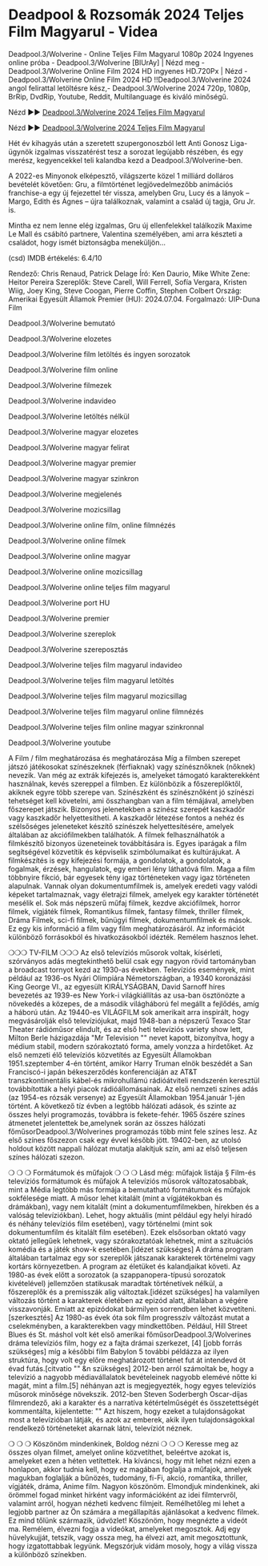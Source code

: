 # Deadpool & Rozsomák 2024 Teljes Film Magyarul - Videa

Deadpool.3/Wolverine - Online Teljes Film Magyarul 1080p 2024 Ingyenes online próba - Deadpool.3/Wolverine [BlUrAy] | Nézd meg - Deadpool.3/Wolverine Online Film 2024 HD ingyenes HD.720Px | Nézd - Deadpool.3/Wolverine Online Film 2024 HD !!Deadpool.3/Wolverine 2024 angol felirattal letöltésre kész,- Deadpool.3/Wolverine 2024 720p, 1080p, BrRip, DvdRip, Youtube, Reddit, Multilanguage és kiváló minőségű.

Nézd ►► [Deadpool.3/Wolverine 2024 Teljes Film Magyarul](https://amoviesflix.site/hu/movie/533535/deadpool-wolverine)

Nézd ►► [Deadpool.3/Wolverine 2024 Teljes Film Magyarul](https://amoviesflix.site/hu/movie/533535/deadpool-wolverine)

Hét év kihagyás után a szeretett szupergonoszból lett Anti Gonosz Liga-ügynök izgalmas visszatérést tesz a sorozat legújabb részében, és egy merész, kegyencekkel teli kalandba kezd a Deadpool.3/Wolverine-ben.

A 2022-es Minyonok elképesztő, világszerte közel 1 milliárd dolláros bevételét követően: Gru, a filmtörténet legjövedelmezőbb animációs franchise-a egy új fejezettel tér vissza, amelyben Gru, Lucy és a lányok – Margo, Edith és Ágnes – újra találkoznak, valamint a család új tagja, Gru Jr. is.

Mintha ez nem lenne elég izgalmas, Gru új ellenfelekkel találkozik Maxime Le Mall és csábító partnere, Valentina személyében, ami arra készteti a családot, hogy ismét biztonságba meneküljön...

(csd)
IMDB értékelés: 6.4/10

Rendező: Chris Renaud, Patrick Delage
Író: Ken Daurio, Mike White
Zene: Heitor Pereira
Szereplők: Steve Carell, Will Ferrell, Sofía Vergara, Kristen Wiig, Joey King, Steve Coogan, Pierre Coffin, Stephen Colbert
Ország: Amerikai Egyesült Államok
Premier (HU): 2024.07.04.
Forgalmazó: UIP-Duna Film

Deadpool.3/Wolverine bemutató

Deadpool.3/Wolverine elozetes

Deadpool.3/Wolverine film letöltés és ingyen sorozatok

Deadpool.3/Wolverine film online

Deadpool.3/Wolverine filmezek

Deadpool.3/Wolverine indavideo

Deadpool.3/Wolverine letöltés nélkül

Deadpool.3/Wolverine magyar elozetes

Deadpool.3/Wolverine magyar felirat

Deadpool.3/Wolverine magyar premier

Deadpool.3/Wolverine magyar szinkron

Deadpool.3/Wolverine megjelenés

Deadpool.3/Wolverine mozicsillag

Deadpool.3/Wolverine online film, online filmnézés

Deadpool.3/Wolverine online filmek

Deadpool.3/Wolverine online magyar

Deadpool.3/Wolverine online mozicsillag

Deadpool.3/Wolverine online teljes film magyarul

Deadpool.3/Wolverine port HU

Deadpool.3/Wolverine premier

Deadpool.3/Wolverine szereplok

Deadpool.3/Wolverine szereposztás

Deadpool.3/Wolverine teljes film magyarul indavideo

Deadpool.3/Wolverine teljes film magyarul letöltés

Deadpool.3/Wolverine teljes film magyarul mozicsillag

Deadpool.3/Wolverine teljes film magyarul online filmnézés

Deadpool.3/Wolverine teljes film online magyar szinkronnal

Deadpool.3/Wolverine youtube

A Film / film meghatározása és meghatározása
Míg a filmben szerepet játszó játékosokat színészeknek (férfiaknak) vagy színésznőknek (nőknek) nevezik. Van még az extrák kifejezés is, amelyeket támogató karakterekként használnak, kevés szereppel a filmben. Ez különbözik a főszereplőktől, akiknek egyre több szerepe van. Színészként és színésznőként jó színészi tehetséget kell követelni, ami összhangban van a film témájával, amelyben főszerepet játszik. Bizonyos jelenetekben a színész szerepét kaszkadőr vagy kaszkadőr helyettesítheti. A kaszkadőr létezése fontos a nehéz és szélsőséges jeleneteket készítő színészek helyettesítésére, amelyek általában az akciófilmekben találhatók.
A filmek felhasználhatók a filmkészítő bizonyos üzeneteinek továbbítására is. Egyes iparágak a film segítségével közvetítik és képviselik szimbólumaikat és kultúrájukat. A filmkészítés is egy kifejezési formája, a gondolatok, a gondolatok, a fogalmak, érzések, hangulatok, egy emberi lény láthatóvá film. Maga a film többnyire fikció, bár egyesek tény igaz történeteken vagy igaz történeten alapulnak.
Vannak olyan dokumentumfilmek is, amelyek eredeti vagy valódi képeket tartalmaznak, vagy életrajzi filmek, amelyek egy karakter történetét mesélik el. Sok más népszerű műfaj filmek, kezdve akciófilmek, horror filmek, vígjáték filmek, Romantikus filmek, fantasy filmek, thriller filmek, Dráma Filmek, sci-fi filmek, bűnügyi filmek, dokumentumfilmek és mások.
Ez egy kis információ a film vagy film meghatározásáról. Az információt különböző forrásokból és hivatkozásokból idézték. Remélem hasznos lehet.

❍❍❍ TV-FILM ❍❍❍
Az első televíziós műsorok voltak, kísérleti, szórványos adás megtekinthető belül csak egy nagyon rövid tartományban a broadcast tornyot kezd az 1930-as években. Televíziós események, mint például az 1936-os Nyári Olimpiára Németországban, a 19340 koronázási King George VI., az egyesült KIRÁLYSÁGBAN, David Sarnoff híres bevezetés az 1939-es New York-i világkiállítás az usa-ban ösztönözte a növekedés a közepes, de a második világháború fel megállt a fejlődés, amíg a háború után. Az 19440-es VILÁGFILM sok amerikait arra inspirált, hogy megvásárolják első televíziójukat, majd 1948-ban a népszerű Texaco Star Theater rádióműsor elindult, és az első heti televíziós variety show lett, Milton Berle házigazdája "Mr Television "" nevet kapott, bizonyítva, hogy a médium stabil, modern szórakoztató forma, amely vonzza a hirdetőket. Az első nemzeti élő televíziós közvetítés az Egyesült Államokban 1951.szeptember 4-én történt, amikor Harry Truman elnök beszédét a San Franciscó-i japán békeszerződés konferenciáján az AT&T transzkontinentális kábel-és mikrohullámú rádióátviteli rendszerén keresztül továbbították a helyi piacok rádióállomásainak.
Az első nemzeti színes adás (az 1954-es rózsák versenye) az Egyesült Államokban 1954.január 1-jén történt. A következő tíz évben a legtöbb hálózati adások, és szinte az összes helyi programozás, továbbra is fekete-fehér. 1965 őszére színes átmenetet jelentettek be,amelynek során az összes hálózati főműsorDeadpool.3/Wolverines programozás több mint fele színes lesz. Az első színes főszezon csak egy évvel később jött. 19402-ben, az utolsó holdout között nappali hálózat mutatja alakítjuk szín, ami az első teljesen színes hálózati szezon.

❍ ❍ ❍ Formátumok és műfajok ❍ ❍ ❍
Lásd még: műfajok listája § Film-és televíziós formátumok és műfajok
A televíziós műsorok változatosabbak, mint a Média legtöbb más formája a bemutatható formátumok és műfajok sokfélesége miatt. A műsor lehet kitalált (mint a vígjátékokban és drámákban), vagy nem kitalált (mint a dokumentumfilmekben, hírekben és a valóság televíziókban). Lehet, hogy aktuális (mint például egy helyi híradó és néhány televíziós film esetében), vagy történelmi (mint sok dokumentumfilm és kitalált film esetében). Ezek elsősorban oktató vagy oktató jellegűek lehetnek, vagy szórakoztatóak lehetnek, mint a szituációs komédia és a játék show-k esetében.[idézet szükséges]
A dráma program általában tartalmaz egy sor szereplők játszanak karakterek történelmi vagy kortárs környezetben. A program az életüket és kalandjaikat követi. Az 1980-as évek előtt a sorozatok (a szappanopera-típusú sorozatok kivételével) jellemzően statikusak maradtak történetívek nélkül, a főszereplők és a premisszák alig változtak.[idézet szükséges] ha valamilyen változás történt a karakterek életében az epizód alatt, általában a végére visszavonják. Emiatt az epizódokat bármilyen sorrendben lehet közvetíteni.[szerkesztés] Az 1980-as évek óta sok film progresszív változást mutat a cselekményben, a karakterekben vagy mindkettőben. Például, Hill Street Blues és St. máshol volt két első amerikai főműsorDeadpool.3/Wolverines dráma televíziós film, hogy ez a fajta drámai szerkezet, [4] [jobb forrás szükséges] míg a későbbi film Babylon 5 további példázza az ilyen struktúra, hogy volt egy előre meghatározott történet fut át intendevd öt évad futás.[citvatio "" &n szükséges]
2012-ben arról számoltak be, hogy a televízió a nagyobb médiavállalatok bevételeinek nagyobb elemévé nőtte ki magát, mint a film.[5] néhányan azt is megjegyezték, hogy egyes televíziós műsorok minősége növekszik. 2012-ben Steven Soderbergh Oscar-díjas filmrendező, aki a karakter és a narratíva kétértelműségét és összetettségét kommentálta, kijelentette: "" Azt hiszem, hogy ezeket a tulajdonságokat most a televízióban látják, és azok az emberek, akik ilyen tulajdonságokkal rendelkező történeteket akarnak látni, televíziót néznek.

❍ ❍ ❍ Köszönöm mindenkinek, Boldog nézni ❍ ❍ ❍
Keresse meg az összes olyan filmet, amelyet online közvetíthet, beleértve azokat is, amelyeket ezen a héten vetítettek. Ha kíváncsi, hogy mit lehet nézni ezen a honlapon, akkor tudnia kell, hogy ez magában foglalja a műfajok, amelyek magukban foglalják a bűnözés, tudomány, fi-Fi, akció, romantika, thriller, vígjáték, dráma, Anime film.
Nagyon köszönöm. Elmondjuk mindenkinek, aki örömmel fogad minket hírként vagy információként az idei filmtervről, valamint arról, hogyan nézheti kedvenc filmjeit. Remélhetőleg mi lehet a legjobb partner az Ön számára a megállapítás ajánlásokat a kedvenc filmek. Ez mind tőlünk származik, üdvözlet!
Köszönöm, hogy megnézte a videót ma.
Remélem, élvezni fogja a videókat, amelyeket megosztok. Adj egy hüvelykujját, tetszik, vagy ossza meg, ha élvezi azt, amit megosztottunk, hogy izgatottabbak legyünk.
Megszórjuk vidám mosoly, hogy a világ vissza a különböző színekben. 
